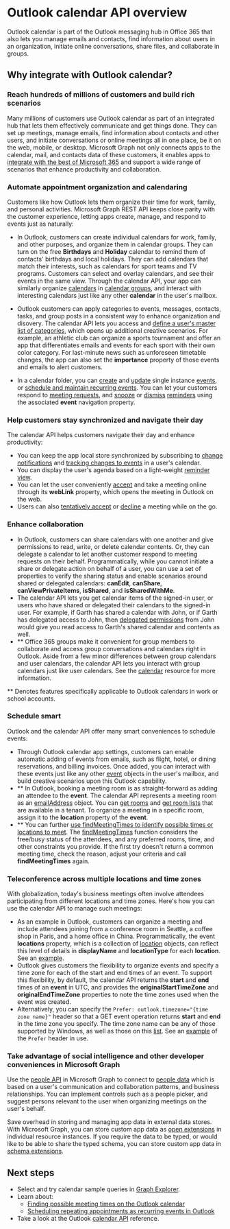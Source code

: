 # Outlook calendar API overview

Outlook calendar is part of the Outlook messaging hub in Office 365 that also lets you manage emails and contacts, find information about users in an organization, 
initiate online conversations, share files, and collaborate in groups.

## Why integrate with Outlook calendar?

### Reach hundreds of millions of customers and build rich scenarios

Many millions of customers use Outlook calendar as part of an integrated hub that lets them effectively communicate and get things done. They can set up meetings, manage emails, find information about contacts and other users, and initiate conversations or online meetings all in one place, be it on the web, mobile, or desktop. Microsoft Graph not only connects apps to the calendar, mail, and contacts data of these customers, it enables apps to [integrate with the best of Microsoft 365](overview-major-services.md) and support a wide range of scenarios that enhance productivity and collaboration.

### Automate appointment organization and calendaring

Customers like how Outlook lets them organize their time for work, family, and personal activities. Microsoft Graph REST API keeps close parity with the customer experience, letting apps create, manage, and respond to events just as naturally:

- In Outlook, customers can create individual calendars for work, family, and other purposes, and organize them in calendar groups. They can turn on the free **Birthdays** and **Holiday** calendar to remind them of contacts' birthdays and local holidays. They can add calendars that match their interests, such as calendars for sport teams and TV programs. Customers can select and overlay calendars, and see their events in the same view. Through the calendar API, your app can similarly organize [calendars](../api-reference/v1.0/resources/calendar.md) in [calendar groups](../api-reference/v1.0/resources/calendargroup.md), and interact with  interesting calendars just like any other **calendar** in the user's mailbox. 

- Outlook customers can apply categories to events, messages, contacts, tasks, and group posts in a consistent way to enhance organization and disovery. The calendar API lets you access and [define a user's master list of categories](../api-reference/v1.0/api/outlookuser_post_mastercategories.md), which opens up additional creative scenarios. For example, an athletic club can organize a sports tournament and offer an app that differentiates emails and events for each sport with their own color category. For last-minute news such as unforeseen timetable changes, the app can also set the **importance** property of those events and emails to alert customers.

- In a calendar folder, you can [create](../api-reference/v1.0/api/user_post_events.md) and [update](../api-reference/v1.0/api/event_update.md) single instance [events](../api-reference/v1.0/resources/event.md), or [schedule and maintain recurring events](outlook-schedule-recurring-events.md). You can let your customers respond to [meeting requests](../api-reference/v1.0/resources/eventmessage.md), and [snooze](../api-reference/v1.0/api/event_snoozereminder.md) or [dismiss](../api-reference/v1.0/api/event_dismissreminder.md) [reminders](../api-reference/v1.0/resources/reminder.md) using the associated **event** navigation property.


### Help customers stay synchronized and navigate their day

The calendar API helps customers navigate their day and enhance productivity:

<!-- change link to notifications to the concept topic once it's created. In general, try staying in the conceptual level in these overview topics, if conceptual topics are available for the link destination. 
-->

- You can keep the app local store synchronized by subscribing to [change notifications](../api-reference/v1.0/resources/webhooks.md) and [tracking changes to events](delta_query_events.md) in a user's calendar.
- You can display the user's agenda based on a light-weight [reminder view](../api-reference/v1.0/api/user_reminderview.md). 
- You can let the user conveniently [accept](../api-reference/v1.0/api/event_accept.md) and take a meeting online through its **webLink** property, which opens the meeting in Outlook on the web.
- Users can also [tentatively accept](../api-reference/v1.0/api/event_tentativelyaccept.md) or [decline](../api-reference/v1.0/api/event_decline.md) a meeting while on the go.

### Enhance collaboration

- In Outlook, customers can share calendars with one another and give permissions to read, write, or delete calendar contents. Or, they can delegate a calendar to let another customer respond to meeting requests on their behalf. Programmatically, while you cannot initiate a share or delegate action on behalf of a user, you can use a set of properties to verify the sharing status and enable scenarios around shared or delegated calendars: **canEdit**, **canShare**, **canViewPrivateItems**, **isShared**, and **isSharedWithMe**.
- The calendar API lets you get calendar items of the signed-in user, or users who have shared or delegated their calendars to the signed-in user. For example, if Garth has shared a calendar with John, or if Garth has delegated access to John, then [delegated permissions](permissions_reference.md#delegated-permissions-application-permissions-and-effective-permissions) from John would give you read access to Garth's shared calendar and contents as well.
- ** Office 365 groups make it convenient for group members to collaborate and access group conversations and calendars right in Outlook. Aside from a few minor differences between group calendars and user calendars, the calendar API lets you interact with group calendars just like user calendars. See the [calendar](../api-reference/v1.0/resources/calendar.md) resource for more information.

** Denotes features specifically applicable to Outlook calendars in work or school accounts.


### Schedule smart

Outlook and the calendar API offer many smart conveniences to schedule events:

- Through Outlook calendar app settings, customers can enable automatic adding of events from emails, such as flight, hotel, or dining reservations, and billing invoices. Once added, you can interact with these events just like any other [event](../api-reference/v1.0/resources/event.md) objects in the user's mailbox, and build creative scenarios upon this Outlook capability.
- ** In Outlook, booking a meeting room is as straight-forward as adding an attendee to the **event**. The calendar API represents a meeting room as an [emailAddress](../api-reference/v1.0/resources/emailaddress.md) object. You can [get rooms](../api-reference/beta/api/user_findrooms.md) and 
[get room lists](../api-reference/beta/api/user_findroomlists.md) that are available in a tenant. To organize a meeting in a specific room, assign it to the **location** property of the **event**.
- ** You can further [use findMeetingTimes to identify possible times or locations to meet](findmeetingtimes_example.md). The [findMeetingTimes](../api-reference/v1.0/api/user_findmeetingtimes.md) function considers the free/busy status of the attendees, and any preferred rooms, time, and other constraints you provide. If the first try doesn't return a common meeting time, check the reason, adjust your criteria and call **findMeetingTimes** again.


### Teleconference across multiple locations and time zones

With globalization, today's business meetings often involve attendees participating from different locations and time zones. Here's how you can use the calendar API to manage such meetings:

- As an example in Outlook, customers can organize a meeting and include attendees joining from a conference room in Seattle, a coffee shop in Paris, and a home office in China. Programmatically, the event **locations** property, which is a collection of [location](../api-reference/v1.0/resources/location.md) objects, can reflect this level of details in **displayName** and **locationType** for each **location**. See an [example](../api-reference/v1.0/api/event_get.md#request-2).
- Outlook gives customers the flexibility to organize events and specify a time zone for each of the start and end times of an event. To support this flexibility, by default, the calendar API returns the **start** and **end** times of an **event** in UTC, and provides the **originalStartTimeZone** and **originalEndTimeZone** properties to note the time zones used when the event was created. 
- Alternatively, you can specify the `Prefer: outlook.timezone="{time zone name}"` header so that a GET event operation returns **start** and **end** in the time zone you specify. The time zone name can be any of those supported by Windows, as well as those on this [list](../api-reference/v1.0/resources/datetimetimezone.md). See an [example](../api-reference/v1.0/api/event_get.md#request-1) of the `Prefer` header in use.


### Take advantage of social intelligence and other developer conveniences in Microsoft Graph

Use the [people API](people_example.md) in Microsoft Graph to connect to [people data](../api-reference/v1.0/resources/person.md) which is based on a user's communication and collaboration patterns, and business relationships. You can implement controls such as a people picker, and suggest persons relevant to the user when organizing meetings on the user's behalf.

Save overhead in storing and managing app data in external data stores. With Microsoft Graph, you can store custom app data as [open extensions](extensibility_overview.md#open-extensions) in individual resource instances. If you require the data to be typed, or would like to be able to share the typed schema, you can store custom app data in [schema extensions](extensibility_overview.md#schema-extensions).


## Next steps

- Select and try calendar sample queries in [Graph Explorer](https://developer.microsoft.com/graph/graph-explorer/?request=me%2Fevents&version=v1.0).
- Learn about:
  - [Finding possible meeting times on the Outlook calendar](findmeetingtimes_example.md)
  - [Scheduling repeating appointments as recurring events in Outlook](outlook-schedule-recurring-events.md)
- Take a look at the Outlook [calendar API](../api-reference/v1.0/resources/calendar.md) reference.

<!-- Replace the last item with the calendar API overview when it's published.
-->

